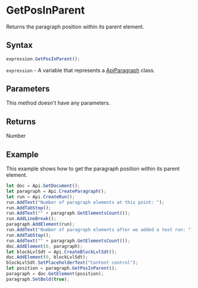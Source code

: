 # GetPosInParent

Returns the paragraph position within its parent element.

## Syntax

```javascript
expression.GetPosInParent();
```

`expression` - A variable that represents a [ApiParagraph](../ApiParagraph.md) class.

## Parameters

This method doesn't have any parameters.

## Returns

Number

## Example

This example shows how to get the paragraph position within its parent element.

```javascript editor-
let doc = Api.GetDocument();
let paragraph = Api.CreateParagraph();
let run = Api.CreateRun();
run.AddText("Number of paragraph elements at this point: ");
run.AddTabStop();
run.AddText("" + paragraph.GetElementsCount());
run.AddLineBreak();
paragraph.AddElement(run);
run.AddText("Number of paragraph elements after we added a text run: ");
run.AddTabStop();
run.AddText("" + paragraph.GetElementsCount());
doc.AddElement(0, paragraph);
let blockLvlSdt = Api.CreateBlockLvlSdt();
doc.AddElement(0, blockLvlSdt);
blockLvlSdt.SetPlaceholderText("Content control");
let position = paragraph.GetPosInParent();
paragraph = doc.GetElement(position);
paragraph.SetBold(true);
```
